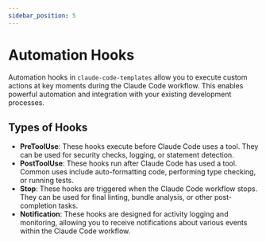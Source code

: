 ```yaml
---
sidebar_position: 5
---
```


# Automation Hooks

Automation hooks in `claude-code-templates` allow you to execute custom actions at key moments during the Claude Code workflow. This enables powerful automation and integration with your existing development processes.

## Types of Hooks

-   **PreToolUse**: These hooks execute before Claude Code uses a tool. They can be used for security checks, logging, or statement detection.
-   **PostToolUse**: These hooks run after Claude Code has used a tool. Common uses include auto-formatting code, performing type checking, or running tests.
-   **Stop**: These hooks are triggered when the Claude Code workflow stops. They can be used for final linting, bundle analysis, or other post-completion tasks.
-   **Notification**: These hooks are designed for activity logging and monitoring, allowing you to receive notifications about various events within the Claude Code workflow.
